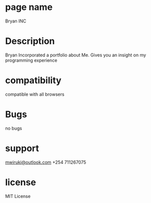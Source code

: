 # page  name
  Bryan INC
# Description
 Bryan Incorporated a portfolio about  Me. Gives you an insight on my programming experience
# compatibility
  compatible with all browsers
# Bugs
no bugs
# support
mwiruki@outlook.com
+254 711267075
# license
MIT License
